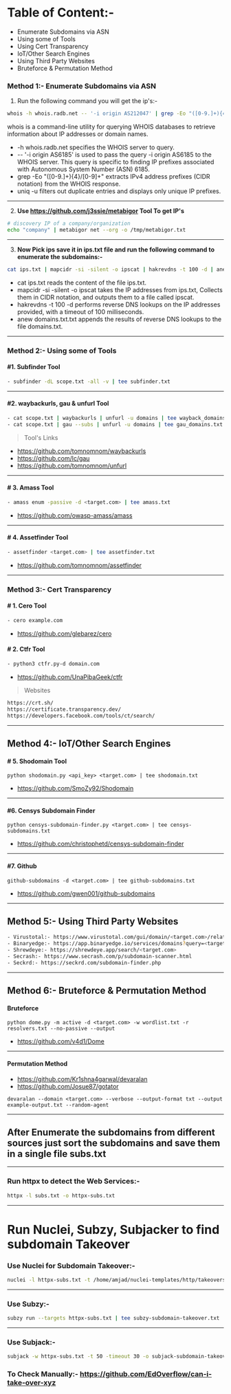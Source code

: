 # Table of Content:-
- Enumerate Subdomains via ASN
- Using some of Tools
- Using Cert Transparency
- IoT/Other Search Engines
- Using Third Party Websites
- Bruteforce & Permutation Method


### Method 1:- Enumerate Subdomains via ASN


1. Run the following command you will get the ip's:-
```bash
whois -h whois.radb.net -- '-i origin AS212047' | grep -Eo "([0-9.]+){4}/[0-9]+" | uniq -u | tee AS212047-ips.txt
```

whois is a command-line utility for querying WHOIS databases to retrieve information about IP addresses or domain names.
- -h whois.radb.net specifies the WHOIS server to query.
- -- '-i origin AS6185' is used to pass the query -i origin AS6185 to the WHOIS server. This query is specific to finding IP prefixes associated with Autonomous System Number (ASN) 6185.
- grep -Eo "([0-9.]+){4}/[0-9]+" extracts IPv4 address prefixes (CIDR notation) from the WHOIS response.
- uniq -u filters out duplicate entries and displays only unique IP prefixes.


-------------------------------------------------------------------------------------------------------------------------------------------------------

2. **Use https://github.com/j3ssie/metabigor Tool To get IP's**
```bash
# discovery IP of a company/organization
echo "company" | metabigor net --org -o /tmp/metabigor.txt
```


-------------------------------------------------------------------------------------------------------------------------------------------------------

3. **Now Pick ips save it in ips.txt file and run the following command to enumerate the subdomains:-**
```bash
cat ips.txt | mapcidr -si -silent -o ipscat | hakrevdns -t 100 -d | anew asn_domains.txt
```
- cat ips.txt reads the content of the file ips.txt.
- mapcidr -si -silent -o ipscat takes the IP addresses from ips.txt, Collects them in CIDR notation, and outputs them to a file called ipscat.
- hakrevdns -t 100 -d performs reverse DNS lookups on the IP addresses provided, with a timeout of 100 milliseconds.
- anew domains.txt.txt appends the results of reverse DNS lookups to the file domains.txt.


-------------------------------------------------------------------------------------------------------------------------------------------------------

### Method 2:- Using some of Tools

#### #1. Subfinder Tool
```bash
- subfinder -dL scope.txt -all -v | tee subfinder.txt
```

-------------------------------------------------------------------------------------------------------------------------------------------------------

#### #2. waybackurls, gau & unfurl Tool

```bash
- cat scope.txt | waybackurls | unfurl -u domains | tee wayback_domains.txt
- cat scope.txt | gau --subs | unfurl -u domains | tee gau_domains.txt
```

> Tool's Links

- https://github.com/tomnomnom/waybackurls
- https://github.com/lc/gau
- https://github.com/tomnomnom/unfurl

-------------------------------------------------------------------------------------------------------------------------------------------------------

#### # 3. Amass Tool

```bash
- amass enum -passive -d <target.com> | tee amass.txt
```

- https://github.com/owasp-amass/amass

-------------------------------------------------------------------------------------------------------------------------------------------------------

#### # 4. Assetfinder Tool

```bash
- assetfinder <target.com> | tee assetfinder.txt 
```

- https://github.com/tomnomnom/assetfinder

-------------------------------------------------------------------------------------------------------------------------------------------------------

### Method 3:- Cert Transparency


#### # 1. Cero Tool

```bash
- cero example.com
```

- https://github.com/glebarez/cero


#### # 2. Ctfr Tool

```bash
- python3 ctfr.py-d domain.com
```

- https://github.com/UnaPibaGeek/ctfr


> Websites
```bash
https://crt.sh/
https://certificate.transparency.dev/
https://developers.facebook.com/tools/ct/search/
```

-------------------------------------------------------------------------------------------------------------------------------------------------------

## Method 4:- IoT/Other Search Engines

#### # 5. Shodomain Tool

```
python shodomain.py <api_key> <target.com> | tee shodomain.txt
```

- https://github.com/SmoZy92/Shodomain

-------------------------------------------------------------------------------------------------------------------------------------------------------

#### #6. Censys Subdomain Finder

```
python censys-subdomain-finder.py <target.com> | tee censys-subdomains.txt
```

- https://github.com/christophetd/censys-subdomain-finder

-------------------------------------------------------------------------------------------------------------------------------------------------------

#### #7. Github

```
github-subdomains -d <target.com> | tee github-subdomains.txt
```

- https://github.com/gwen001/github-subdomains

-------------------------------------------------------------------------------------------------------------------------------------------------------

## Method 5:- Using Third Party Websites

```bash
- Virustotal:- https://www.virustotal.com/gui/domain/<target.com>/relations
- Binaryedge:- https://app.binaryedge.io/services/domains?query=<target.com>&page=1
- Shrewdeye:- https://shrewdeye.app/search/<target.com>
- Secrash:- https://www.secrash.com/p/subdomain-scanner.html
- Seckrd:- https://seckrd.com/subdomain-finder.php
```

-------------------------------------------------------------------------------------------------------------------------------------------------------


## Method 6:- Bruteforce & Permutation Method

#### Bruteforce
```
python dome.py -m active -d <target.com> -w wordlist.txt -r resolvers.txt --no-passive --output
```
- https://github.com/v4d1/Dome
  
-------------------------------------------------------------------------------------------------------------------------------------------------------

#### Permutation Method

- https://github.com/Kr1shna4garwal/devaralan
- https://github.com/Josue87/gotator
```
devaralan --domain <target.com> --verbose --output-format txt --output example-output.txt --random-agent
```
-------------------------------------------------------------------------------------------------------------------------------------------------------

## After Enumerate the subdomains from different sources just sort the subdomains and save them in a single file subs.txt

-------------------------------------------------------------------------------------------------------------------------------------------------------

### Run httpx to detect the Web Services:-

```bash
httpx -l subs.txt -o httpx-subs.txt
```
-------------------------------------------------------------------------------------------------------------------------------------------------------

# Run Nuclei, Subzy, Subjacker to find subdomain Takeover

### Use Nuclei for Subdomain Takeover:-

```bash
nuclei -l httpx-subs.txt -t /home/amjad/nuclei-templates/http/takeovers -o nuclei-subdomain-takeover.txt
```
-------------------------------------------------------------------------------------------------------------------------------------------------------
### Use Subzy:-

```bash
subzy run --targets httpx-subs.txt | tee subzy-subdomain-takeover.txt
```
-------------------------------------------------------------------------------------------------------------------------------------------------------
### Use Subjack:-

```bash
subjack -w httpx-subs.txt -t 50 -timeout 30 -o subjack-subdomain-takeover.txt
```

### To Check Manually:- https://github.com/EdOverflow/can-i-take-over-xyz


